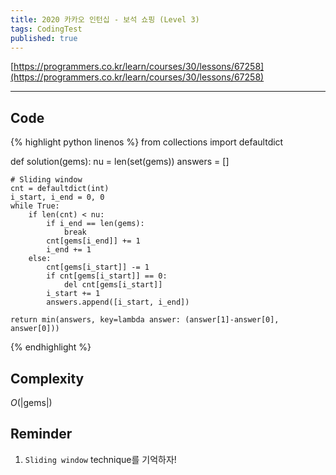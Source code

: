 ```yaml
---
title: 2020 카카오 인턴십 - 보석 쇼핑 (Level 3)
tags: CodingTest
published: true
---
```


[https://programmers.co.kr/learn/courses/30/lessons/67258](https://programmers.co.kr/learn/courses/30/lessons/67258)

<!--more-->
---

## Code
{% highlight python linenos %}
from collections import defaultdict

def solution(gems):
    nu = len(set(gems))
    answers = []

    # Sliding window
    cnt = defaultdict(int)
    i_start, i_end = 0, 0
    while True:
        if len(cnt) < nu:
            if i_end == len(gems):
                break
            cnt[gems[i_end]] += 1
            i_end += 1
        else:
            cnt[gems[i_start]] -= 1
            if cnt[gems[i_start]] == 0:
                del cnt[gems[i_start]]
            i_start += 1
            answers.append([i_start, i_end])

    return min(answers, key=lambda answer: (answer[1]-answer[0], answer[0]))
{% endhighlight %}


## Complexity
$O(|\text{gems}|)$


## Reminder
1. `Sliding window` technique를 기억하자!
